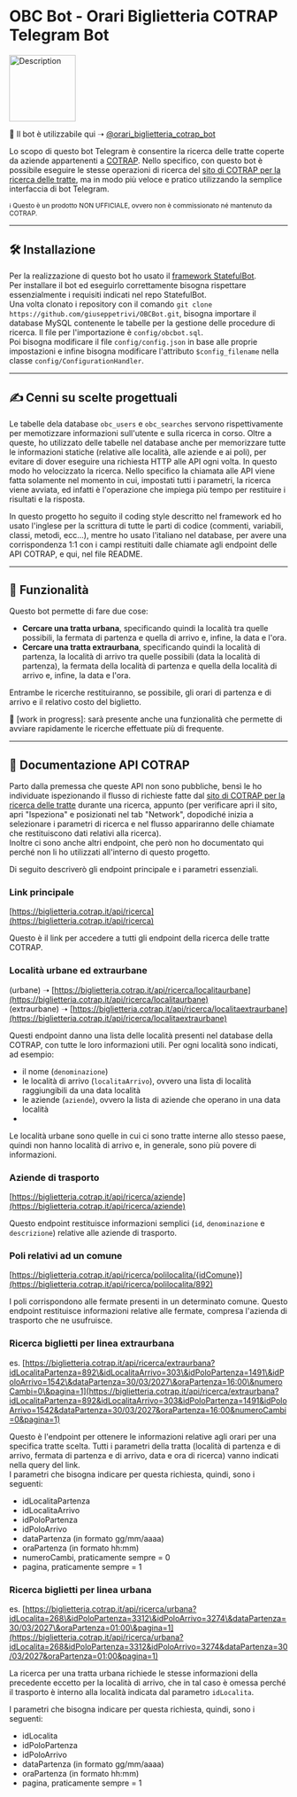 # OBC Bot - Orari Biglietteria COTRAP Telegram Bot

<img src="https://github.com/user-attachments/assets/40827a66-d55d-453f-af53-232fbb6286e7" alt="Description" width="120" height="120" style="margin-right: 20px;"> </br>

🤖 Il bot è utilizzabile qui ➝ [@orari_biglietteria_cotrap_bot](https://t.me/orari_biglietteria_cotrap_bot)

Lo scopo di questo bot Telegram è consentire la ricerca delle tratte coperte da aziende appartenenti a [COTRAP](https://www.cotrap.it/). Nello specifico, con questo bot è possibile eseguire le stesse operazioni di ricerca del [sito di COTRAP per la ricerca delle tratte](https://biglietteria.cotrap.it/#/ricerca), ma in modo più veloce e pratico utilizzando la semplice interfaccia di bot Telegram. </br>

<small>ℹ️ Questo è un prodotto NON UFFICIALE, ovvero non è commissionato né mantenuto da COTRAP.</small>

---
## 🛠️ Installazione
Per la realizzazione di questo bot ho usato il [framework StatefulBot](https://github.com/giuseppetrivi/StatefulBot-framework). </br>
Per installare il bot ed eseguirlo correttamente bisogna rispettare essenzialmente i requisiti indicati nel repo StatefulBot. </br>
Una volta clonato i repository con il comando `git clone https://github.com/giuseppetrivi/OBCBot.git`, bisogna importare il database MySQL contenente le tabelle per la gestione delle procedure di ricerca. Il file per l'importazione è `config/obcbot.sql`. </br>
Poi bisogna modificare il file `config/config.json` in base alle proprie impostazioni e infine bisogna modificare l'attributo `$config_filename` nella classe `config/ConfigurationHandler`.


---
## ✍ Cenni su scelte progettuali
Le tabelle dela database `obc_users` e `obc_searches` servono rispettivamente per memotizzare informazioni sull'utente e sulla ricerca in corso. Oltre a queste, ho utilizzato delle tabelle nel database anche per memorizzare tutte le informazioni statiche (relative alle località, alle aziende e ai poli), per evitare di dover eseguire una richiesta HTTP alle API ogni volta. In questo modo ho velocizzato la ricerca. Nello specifico la chiamata alle API viene fatta solamente nel momento in cui, impostati tutti i parametri, la ricerca viene avviata, ed infatti è l'operazione che impiega più tempo per restituire i risultati e la risposta. </br>

In questo progetto ho seguito il coding style descritto nel framework ed ho usato l'inglese per la scrittura di tutte le parti di codice (commenti, variabili, classi, metodi, ecc...), mentre ho usato l'italiano nel database, per avere una corrispondenza 1:1 con i campi restituiti dalle chiamate agli endpoint delle API COTRAP, e qui, nel file README.

---
## 📲 Funzionalità
Questo bot permette di fare due cose: 
- **Cercare una tratta urbana**, specificando quindi la località tra quelle possibili, la fermata di partenza e quella di arrivo e, infine, la data e l'ora.
- **Cercare una tratta extraurbana**, specificando quindi la località di partenza, la località di arrivo tra quelle possibili (data la località di partenza), la fermata della località di partenza e quella della località di arrivo e, infine, la data e l'ora.

Entrambe le ricerche restituiranno, se possibile, gli orari di partenza e di arrivo e il relativo costo del biglietto.

🚧 \[work in progress]: sarà presente anche una funzionalità che permette di avviare rapidamente le ricerche effettuate più di frequente.

---
## 📝 Documentazione API COTRAP
Parto dalla premessa che queste API non sono pubbliche, bensì le ho individuate ispezionando il flusso di richieste fatte dal [sito di COTRAP per la ricerca delle tratte](https://biglietteria.cotrap.it/#/ricerca) durante una ricerca, appunto (per verificare apri il sito, apri "Ispeziona" e posizionati nel tab "Network", dopodiché inizia a selezionare i parametri di ricerca e nel flusso appariranno delle chiamate che restituiscono dati relativi alla ricerca). </br>
Inoltre ci sono anche altri endpoint, che però non ho documentato qui perché non li ho utilizzati all'interno di questo progetto.

Di seguito descriverò gli endpoint principale e i parametri essenziali.

### Link principale

[https://biglietteria.cotrap.it/api/ricerca](https://biglietteria.cotrap.it/api/ricerca)

Questo è il link per accedere a tutti gli endpoint della ricerca delle tratte COTRAP.

### Località urbane ed extraurbane

(urbane) ➝ [https://biglietteria.cotrap.it/api/ricerca/localitaurbane](https://biglietteria.cotrap.it/api/ricerca/localitaurbane)  
(extraurbane) ➝ [https://biglietteria.cotrap.it/api/ricerca/localitaextraurbane](https://biglietteria.cotrap.it/api/ricerca/localitaextraurbane)

Questi endpoint danno una lista delle località presenti nel database della COTRAP, con tutte le loro informazioni utili. Per ogni località sono indicati, ad esempio:
- il nome (`denominazione`)
- le località di arrivo (`localitaArrivo`), ovvero una lista di località raggiungibili da una data località
- le aziende (`aziende`), ovvero la lista di aziende che operano in una data località
- 
Le località urbane sono quelle in cui ci sono tratte interne allo stesso paese, quindi non hanno località di arrivo e, in generale, sono più povere di informazioni.

### Aziende di trasporto

[https://biglietteria.cotrap.it/api/ricerca/aziende](https://biglietteria.cotrap.it/api/ricerca/aziende)

Questo endpoint restituisce informazioni semplici (`id`, `denominazione` e `descrizione`) relative alle aziende di trasporto.

### Poli relativi ad un comune

[https://biglietteria.cotrap.it/api/ricerca/polilocalita/{idComune}](https://biglietteria.cotrap.it/api/ricerca/polilocalita/892)

I poli corrispondono alle fermate presenti in un determinato comune. Questo endpoint restituisce informazioni relative alle fermate, compresa l'azienda di trasporto che ne usufruisce.

### Ricerca biglietti per linea extraurbana

es. [https://biglietteria.cotrap.it/api/ricerca/extraurbana?idLocalitaPartenza=892\&idLocalitaArrivo=303\&idPoloPartenza=1491\&idPoloArrivo=1542\&dataPartenza=30/03/2027\&oraPartenza=16:00\&numeroCambi=0\&pagina=1](https://biglietteria.cotrap.it/api/ricerca/extraurbana?idLocalitaPartenza=892&idLocalitaArrivo=303&idPoloPartenza=1491&idPoloArrivo=1542&dataPartenza=30/03/2027&oraPartenza=16:00&numeroCambi=0&pagina=1)

Questo è l'endpoint per ottenere le informazioni relative agli orari per una specifica tratte scelta. Tutti i parametri della tratta (località di partenza e di arrivo, fermata di partenza e di arrivo, data e ora di ricerca) vanno indicati nella query del link. </br>
I parametri che bisogna indicare per questa richiesta, quindi, sono i seguenti:
- idLocalitaPartenza 
- idLocalitaArrivo 
- idPoloPartenza 
- idPoloArrivo 
- dataPartenza (in formato gg/mm/aaaa)
- oraPartenza (in formato hh:mm)
- numeroCambi, praticamente sempre = 0
- pagina, praticamente sempre = 1

### Ricerca biglietti per linea urbana

es. [https://biglietteria.cotrap.it/api/ricerca/urbana?idLocalita=268\&idPoloPartenza=3312\&idPoloArrivo=3274\&dataPartenza=30/03/2027\&oraPartenza=01:00\&pagina=1](https://biglietteria.cotrap.it/api/ricerca/urbana?idLocalita=268&idPoloPartenza=3312&idPoloArrivo=3274&dataPartenza=30/03/2027&oraPartenza=01:00&pagina=1)

La ricerca per una tratta urbana richiede le stesse informazioni della precedente eccetto per la località di arrivo, che in tal caso è omessa perché il trasporto è interno alla località indicata dal parametro `idLocalita`.

I parametri che bisogna indicare per questa richiesta, quindi, sono i seguenti:
- idLocalita
- idPoloPartenza
- idPoloArrivo
- dataPartenza (in formato gg/mm/aaaa)
- oraPartenza (in formato hh:mm)
- pagina, praticamente sempre = 1

